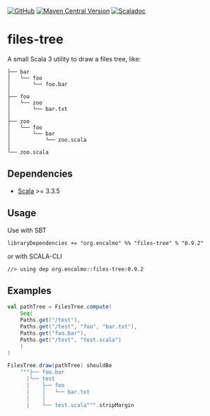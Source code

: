 <a href="https://github.com/encalmo/files-tree">![GitHub](https://img.shields.io/badge/github-%23121011.svg?style=for-the-badge&logo=github&logoColor=white)</a> <a href="https://central.sonatype.com/artifact/org.encalmo/files-tree_3" target="_blank">![Maven Central Version](https://img.shields.io/maven-central/v/org.encalmo/files-tree_3?style=for-the-badge)</a> <a href="https://encalmo.github.io/files-tree/scaladoc/org/encalmo/utils.html" target="_blank"><img alt="Scaladoc" src="https://img.shields.io/badge/docs-scaladoc-red?style=for-the-badge"></a>

# files-tree

A small Scala 3 utility to draw a files tree, like:

```
├── bar
│   └── foo
│       └── foo.bar
│
├── foo
│   └── zoo
│       └── bar.txt
│
├── zoo
│   └── foo
│       └── bar
│           └── zoo.scala
│
└── zoo.scala
```

## Dependencies

   - [Scala](https://www.scala-lang.org) >= 3.3.5

## Usage

Use with SBT

    libraryDependencies += "org.encalmo" %% "files-tree" % "0.9.2"

or with SCALA-CLI

    //> using dep org.encalmo::files-tree:0.9.2

## Examples

```scala
val pathTree = FilesTree.compute(
    Seq(
    Paths.get("/test"),
    Paths.get("/test", "foo", "bar.txt"),
    Paths.get("foo.bar"),
    Paths.get("/test", "test.scala")
    )
)

FilesTree.draw(pathTree) shouldBe
    """├── foo.bar
      |└── test
      |    ├── foo
      |    │   └── bar.txt
      |    │
      |    └── test.scala""".stripMargin
```